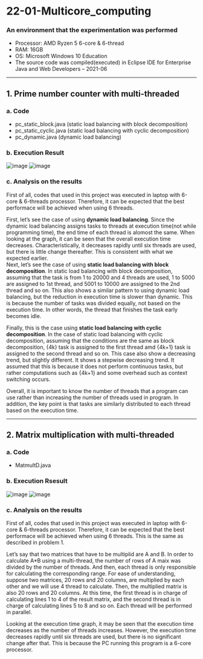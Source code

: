 # 22-01-Multicore_computing

### An environment that the experimentation was performed
- Processor: AMD Ryzen 5 6-core & 6-thread
- RAM: 16GB
- OS: Microsoft Windows 10 Education
- The source code was compiled(executed) in Eclipse IDE for Enterprise Java and Web Developers – 2021-06
___

## 1. Prime number counter with multi-threaded
### a. Code
- pc_static_block.java (static load balancing with block decomposition)
- pc_static_cyclic.java (static load balancing with cyclic decomposition)
- pc_dynamic.java (dynamic load balancing)

### b. Execution Result
![image](https://user-images.githubusercontent.com/79308015/165342712-f9b8ebec-084a-4d92-a211-095981726cfd.png)
![image](https://user-images.githubusercontent.com/79308015/165345763-bdbf9716-e95c-4fe9-9128-dc5de643ee38.png)


### c. Analysis on the results
  First of all, codes that used in this project was executed in laptop with 6-core & 6-threads processor. Therefore, it can be expected that the best performace will be achieved when using 6 threads.
  
  First, let’s see the case of using **dynamic load balancing**. Since the dynamic load balancing assigns tasks to threads at execution time(not while programming time), the end time of each thread is alomost the same. When looking at the graph, it can be seen that the overall execution time decreases. Characteristically, it decreases rapidly until six threads are used, but there is little change thereafter. This is consistent with what we expected earlier.   
 Next, let’s see the case of using **static load balancing with block decomposition**. In static load balancing with block decomposition, assuming that the task is from 1 to 20000 and 4 threads are used, 1 to 5000 are assigned to 1st thread, and 5001 to 10000 are assigned to the 2nd thread and so on. This also shows a similar pattern to using dynamic load balancing, but the reduction in execution time is slower than dynamic. This is because the number of tasks was divided equally, not based on the execution time. In other words, the thread that finishes the task early becomes idle.
 
 Finally, this is the case using **static load balancing with cyclic decomposition**. In the case of static load balancing with cyclic decomposition, assuming that the conditions are the same as block decomposition, {4k} task is assigned to the first thread amd {4k+1} task is assigned to the second thread and so on. This case also show a decreasing trend, but slightly different. It shows a stepwise decreasing trend. It assumed that this is because it does not perform continuous tasks, but rather computations such as {4k+1} and some overhead such as context switching occurs.
 
 Overall, it is important to know the number of threads that a program can use rather than increasing the number of threads used in program. In addition, the key point is that tasks are similarly distributed to each thread based on the execution time. 
 
 ___
 
 ## 2. Matrix multiplication with multi-threaded
 ### a. Code
 - MatmultD.java

### b. Execution Rsesult
![image](https://user-images.githubusercontent.com/79308015/165345561-70d16274-35d5-4b32-8cb4-b4c6e60c534f.png)
![image](https://user-images.githubusercontent.com/79308015/165345903-645040c9-f825-417b-ab6e-5e6f0524e84a.png)

### c. Analysis on the results
 First of all, codes that used in this project was executed in laptop with 6-core & 6-threads processor. Therefore, it can be expected that the best performace will be achieved when using 6 threads. This is the same as described in problem 1.
 
 Let’s say that two matrices that have to be multiplid are A and B. In order to calculate A*B using a multi-thread, the number of rows of A maix was divided by the number of threads. And then, each thread is only responsible for calculating the corresponding range. For ease of understanding, suppose two matrices, 20 rows and 20 columns, are multiplied by each other and we will use 4 thread to calculate. Then, the multiplied matrix is also 20 rows and 20 columns. At this time, the first thread is in charge of calculating lines 1 to 4 of the result matrix, and the second thread is in charge of calculating lines 5 to 8 and so on. Each thread will be performed in parallel. 
 
 Looking at the execution time graph, it may be seen that the execution time decreases as the number of threads increases. However, the execution time decreases rapidly until six threads are used, but there is no significant change after that. This is because the PC running this program is a 6-core processor.
 
